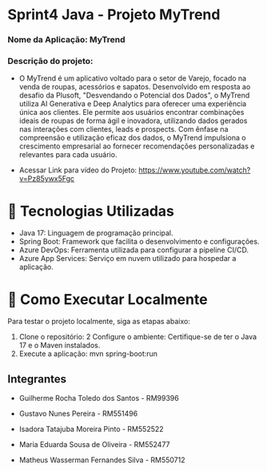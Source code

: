 # Sprint4 Java - Projeto MyTrend

### Nome da Aplicação: MyTrend

### Descrição do projeto: <br>

- O MyTrend é um aplicativo voltado para o setor de Varejo, focado na venda de roupas, acessórios e sapatos. Desenvolvido em resposta ao desafio da Plusoft, "Desvendando o Potencial dos Dados", o MyTrend utiliza AI Generativa e Deep Analytics para oferecer uma experiência única aos clientes. Ele permite aos usuários encontrar combinações ideais de roupas de forma ágil e inovadora, utilizando dados gerados nas interações com clientes, leads e prospects. Com ênfase na compreensão e utilização eficaz dos dados, o MyTrend impulsiona o crescimento empresarial ao fornecer recomendações personalizadas e relevantes para cada usuário. <br>

- Acessar Link para vídeo do Projeto: https://www.youtube.com/watch?v=Pz85ywx5Fgc

# 🚀 Tecnologias Utilizadas
- Java 17: Linguagem de programação principal.
- Spring Boot: Framework que facilita o desenvolvimento e configurações.
- Azure DevOps: Ferramenta utilizada para configurar a pipeline CI/CD.
- Azure App Services: Serviço em nuvem utilizado para hospedar a aplicação.

# 📌 Como Executar Localmente
Para testar o projeto localmente, siga as etapas abaixo:

1. Clone o repositório: 
2 Configure o ambiente: Certifique-se de ter o Java 17 e o Maven instalados.
3. Execute a aplicação: mvn spring-boot:run

 
## Integrantes
- Guilherme Rocha Toledo dos Santos - RM99396
  <br>
  
- Gustavo Nunes Pereira - RM551496
  <br>
  
- Isadora Tatajuba Moreira Pinto - RM552522
  <br>
   
- Maria Eduarda Sousa de Oliveira - RM552477
  <br>
  
- Matheus Wasserman Fernandes Silva - RM550712
  <br>
